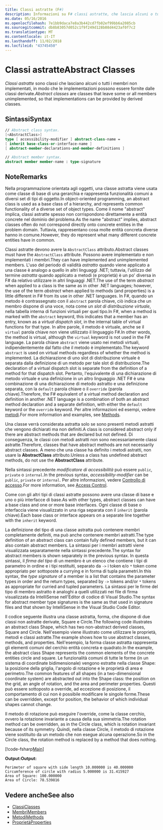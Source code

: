```yaml
---
title: Classi astratte (F#)
description: Informazioni su F# classi astratte, che lascia alcuni o tutti i membri non implementati e rappresentano una funzionalità comune di diversi set di tipi di oggetto.
ms.date: 05/16/2016
ms.openlocfilehash: 7e1bb9daca7e8a3b442cd7fb02ef99bb6a2085cb
ms.sourcegitcommit: db8b83057d052c1f9f249d128b08d4423af0f7c2
ms.translationtype: MT
ms.contentlocale: it-IT
ms.lasthandoff: 11/02/2018
ms.locfileid: "43745450"
---
```

# <a name="abstract-classes"></a><span data-ttu-id="90a65-103">Classi astratte</span><span class="sxs-lookup"><span data-stu-id="90a65-103">Abstract Classes</span></span>

<span data-ttu-id="90a65-104">*Classi astratte* sono classi che lasciano alcuni o tutti i membri non implementati, in modo che le implementazioni possono essere fornite dalle classi derivate.</span><span class="sxs-lookup"><span data-stu-id="90a65-104">*Abstract classes* are classes that leave some or all members unimplemented, so that implementations can be provided by derived classes.</span></span>

## <a name="syntax"></a><span data-ttu-id="90a65-105">Sintassi</span><span class="sxs-lookup"><span data-stu-id="90a65-105">Syntax</span></span>

```fsharp
// Abstract class syntax.
[<AbstractClass>]
type [ accessibility-modifier ] abstract-class-name =
[ inherit base-class-or-interface-name ]
[ abstract-member-declarations-and-member-definitions ]

// Abstract member syntax.
abstract member member-name : type-signature
```

## <a name="remarks"></a><span data-ttu-id="90a65-106">Note</span><span class="sxs-lookup"><span data-stu-id="90a65-106">Remarks</span></span>

<span data-ttu-id="90a65-107">Nella programmazione orientata agli oggetti, una classe astratta viene usata come classe di base di una gerarchia e rappresenta funzionalità comuni a diversi set di tipi di oggetto.</span><span class="sxs-lookup"><span data-stu-id="90a65-107">In object-oriented programming, an abstract class is used as a base class of a hierarchy, and represents common functionality of a diverse set of object types.</span></span> <span data-ttu-id="90a65-108">Come il nome "abstract" implica, classi astratte spesso non corrispondono direttamente a entità concrete nel dominio del problema.</span><span class="sxs-lookup"><span data-stu-id="90a65-108">As the name "abstract" implies, abstract classes often do not correspond directly onto concrete entities in the problem domain.</span></span> <span data-ttu-id="90a65-109">Tuttavia, rappresentano cosa molte entità concreta diverse hanno in comune.</span><span class="sxs-lookup"><span data-stu-id="90a65-109">However, they do represent what many different concrete entities have in common.</span></span>

<span data-ttu-id="90a65-110">Classi astratte devono avere la `AbstractClass` attributo.</span><span class="sxs-lookup"><span data-stu-id="90a65-110">Abstract classes must have the `AbstractClass` attribute.</span></span> <span data-ttu-id="90a65-111">Possono avere implementato e non implementati i membri.</span><span class="sxs-lookup"><span data-stu-id="90a65-111">They can have implemented and unimplemented members.</span></span> <span data-ttu-id="90a65-112">L'uso del periodo di validità *astratto* quando viene applicato a una classe è analogo a quello in altri linguaggi .NET; tuttavia, l'utilizzo del termine *astratta* quando applicato a metodi (e proprietà) è un po' diversa in F# da relativo utilizzare in altri linguaggi .NET.</span><span class="sxs-lookup"><span data-stu-id="90a65-112">The use of the term *abstract* when applied to a class is the same as in other .NET languages; however, the use of the term *abstract* when applied to methods (and properties) is a little different in F# from its use in other .NET languages.</span></span> <span data-ttu-id="90a65-113">In F#, quando un metodo è contrassegnato con il `abstract` parola chiave, ciò indica che un membro dispone di una voce, nota come un *slot di distribuzione virtuale*, nella tabella interna di funzioni virtuali per quel tipo.</span><span class="sxs-lookup"><span data-stu-id="90a65-113">In F#, when a method is marked with the `abstract` keyword, this indicates that a member has an entry, known as a *virtual dispatch slot*, in the internal table of virtual functions for that type.</span></span> <span data-ttu-id="90a65-114">In altre parole, il metodo è virtuale, anche se il `virtual` parola chiave non viene utilizzato il linguaggio F#.</span><span class="sxs-lookup"><span data-stu-id="90a65-114">In other words, the method is virtual, although the `virtual` keyword is not used in the F# language.</span></span> <span data-ttu-id="90a65-115">La parola chiave `abstract` viene usato nei metodi virtuali, indipendentemente dal fatto che il metodo è implementato.</span><span class="sxs-lookup"><span data-stu-id="90a65-115">The keyword `abstract` is used on virtual methods regardless of whether the method is implemented.</span></span> <span data-ttu-id="90a65-116">La dichiarazione di uno slot di distribuzione virtuale è separata dalla definizione di un metodo per tale slot di distribuzione.</span><span class="sxs-lookup"><span data-stu-id="90a65-116">The declaration of a virtual dispatch slot is separate from the definition of a method for that dispatch slot.</span></span> <span data-ttu-id="90a65-117">Pertanto, l'equivalente di una dichiarazione di metodo virtuale e una definizione in un altro linguaggio .NET F# è una combinazione di una dichiarazione di metodo astratto e una definizione separata, con la `default` parola chiave o il `override` (parola chiave).</span><span class="sxs-lookup"><span data-stu-id="90a65-117">Therefore, the F# equivalent of a virtual method declaration and definition in another .NET language is a combination of both an abstract method declaration and a separate definition, with either the `default` keyword or the `override` keyword.</span></span> <span data-ttu-id="90a65-118">Per altre informazioni ed esempi, vedere [metodi](members/methods.md).</span><span class="sxs-lookup"><span data-stu-id="90a65-118">For more information and examples, see [Methods](members/methods.md).</span></span>

<span data-ttu-id="90a65-119">Una classe verrà considerata astratta solo se sono presenti metodi astratti che vengono dichiarati ma non definiti.</span><span class="sxs-lookup"><span data-stu-id="90a65-119">A class is considered abstract only if there are abstract methods that are declared but not defined.</span></span> <span data-ttu-id="90a65-120">Di conseguenza, le classi con metodi astratti non sono necessariamente classi astratte.</span><span class="sxs-lookup"><span data-stu-id="90a65-120">Therefore, classes that have abstract methods are not necessarily abstract classes.</span></span> <span data-ttu-id="90a65-121">A meno che una classe ha definito i metodi astratti, non usare la **AbstractClass** attributo.</span><span class="sxs-lookup"><span data-stu-id="90a65-121">Unless a class has undefined abstract methods, do not use the **AbstractClass** attribute.</span></span>

<span data-ttu-id="90a65-122">Nella sintassi precedente *modificatore di accessibilità* può essere `public`, `private` o `internal`.</span><span class="sxs-lookup"><span data-stu-id="90a65-122">In the previous syntax, *accessibility-modifier* can be `public`, `private` or `internal`.</span></span> <span data-ttu-id="90a65-123">Per altre informazioni, vedere [Controllo di accesso](access-control.md).</span><span class="sxs-lookup"><span data-stu-id="90a65-123">For more information, see [Access Control](access-control.md).</span></span>

<span data-ttu-id="90a65-124">Come con gli altri tipi di classi astratte possono avere una classe di base e uno o più interfacce di base.</span><span class="sxs-lookup"><span data-stu-id="90a65-124">As with other types, abstract classes can have a base class and one or more base interfaces.</span></span> <span data-ttu-id="90a65-125">Ogni classe di base o interfaccia viene visualizzato in una riga separata con il `inherit` (parola chiave).</span><span class="sxs-lookup"><span data-stu-id="90a65-125">Each base class or interface appears on a separate line together with the `inherit` keyword.</span></span>

<span data-ttu-id="90a65-126">La definizione del tipo di una classe astratta può contenere membri completamente definiti, ma può anche contenere membri astratti.</span><span class="sxs-lookup"><span data-stu-id="90a65-126">The type definition of an abstract class can contain fully defined members, but it can also contain abstract members.</span></span> <span data-ttu-id="90a65-127">La sintassi per i membri astratti viene visualizzata separatamente nella sintassi precedente.</span><span class="sxs-lookup"><span data-stu-id="90a65-127">The syntax for abstract members is shown separately in the previous syntax.</span></span> <span data-ttu-id="90a65-128">In questa sintassi, il *firma del tipo* di un membro è un elenco che contiene i tipi di parametro in ordine e i tipi restituiti, separato da `->` i token e/o `*` token come appropriato per sottoposte a currying e in forma di tupla parametri.</span><span class="sxs-lookup"><span data-stu-id="90a65-128">In this syntax, the *type signature* of a member is a list that contains the parameter types in order and the return types, separated by `->` tokens and/or `*` tokens as appropriate for curried and tupled parameters.</span></span> <span data-ttu-id="90a65-129">La sintassi per le firme del tipo di membro astratto è analoghi a quelli utilizzati nei file di firma visualizzata da IntelliSense nell'Editor di codice di Visual Studio.</span><span class="sxs-lookup"><span data-stu-id="90a65-129">The syntax for abstract member type signatures is the same as that used in signature files and that shown by IntelliSense in the Visual Studio Code Editor.</span></span>

<span data-ttu-id="90a65-130">Il codice seguente illustra una classe astratta, forma, che dispone di due classi non astratte derivate, Square e Circle.</span><span class="sxs-lookup"><span data-stu-id="90a65-130">The following code illustrates an abstract class Shape, which has two non-abstract derived classes, Square and Circle.</span></span> <span data-ttu-id="90a65-131">Nell'esempio viene illustrato come utilizzare le proprietà, metodi e classi astratte.</span><span class="sxs-lookup"><span data-stu-id="90a65-131">The example shows how to use abstract classes, methods, and properties.</span></span> <span data-ttu-id="90a65-132">Nell'esempio, la forma classe astratta rappresenta gli elementi comuni del cerchio entità concreta e quadrato.</span><span class="sxs-lookup"><span data-stu-id="90a65-132">In the example, the abstract class Shape represents the common elements of the concrete entities circle and square.</span></span> <span data-ttu-id="90a65-133">Le funzionalità comuni di tutte le forme (in un sistema di coordinate bidimensionale) vengono estratte nella classe Shape: la posizione della griglia, l'angolo di rotazione e le proprietà di area e perimetro.</span><span class="sxs-lookup"><span data-stu-id="90a65-133">The common features of all shapes (in a two-dimensional coordinate system) are abstracted out into the Shape class: the position on the grid, an angle of rotation, and the area and perimeter properties.</span></span> <span data-ttu-id="90a65-134">Questi può essere sottoposto a override, ad eccezione di posizione, il comportamento di cui non è possibile modificare le singole forme.</span><span class="sxs-lookup"><span data-stu-id="90a65-134">These can be overridden, except for position, the behavior of which individual shapes cannot change.</span></span>

<span data-ttu-id="90a65-135">Il metodo di rotazione può eseguire l'override, come la classe cerchio, ovvero la rotazione invariante a causa della sua simmetria.</span><span class="sxs-lookup"><span data-stu-id="90a65-135">The rotation method can be overridden, as in the Circle class, which is rotation invariant because of its symmetry.</span></span> <span data-ttu-id="90a65-136">Quindi, nella classe Circle, il metodo di rotazione viene sostituito da un metodo che non esegue alcuna operazione.</span><span class="sxs-lookup"><span data-stu-id="90a65-136">So in the Circle class, the rotation method is replaced by a method that does nothing.</span></span>

[!code-fsharp[Main](../../../samples/snippets/fsharp/lang-ref-1/snippet2901.fs)]

<span data-ttu-id="90a65-137">**Output:**</span><span class="sxs-lookup"><span data-stu-id="90a65-137">**Output:**</span></span>

```
Perimeter of square with side length 10.000000 is 40.000000
Circumference of circle with radius 5.000000 is 31.415927
Area of Square: 100.000000
Area of Circle: 78.539816
```

## <a name="see-also"></a><span data-ttu-id="90a65-138">Vedere anche</span><span class="sxs-lookup"><span data-stu-id="90a65-138">See also</span></span>

- [<span data-ttu-id="90a65-139">Classi</span><span class="sxs-lookup"><span data-stu-id="90a65-139">Classes</span></span>](classes.md)
- [<span data-ttu-id="90a65-140">Membri</span><span class="sxs-lookup"><span data-stu-id="90a65-140">Members</span></span>](members/index.md)
- [<span data-ttu-id="90a65-141">Metodi</span><span class="sxs-lookup"><span data-stu-id="90a65-141">Methods</span></span>](members/methods.md)
- [<span data-ttu-id="90a65-142">Proprietà</span><span class="sxs-lookup"><span data-stu-id="90a65-142">Properties</span></span>](members/Properties.md)
